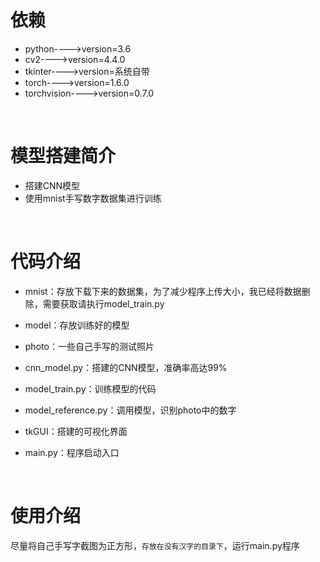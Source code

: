 # 依赖

* python---->version=3.6
* cv2---->version=4.4.0
* tkinter---->version=系统自带
* torch---->version=1.6.0
* torchvision---->version=0.7.0

<br>

# 模型搭建简介

* 搭建CNN模型
* 使用mnist手写数字数据集进行训练

<br>

# 代码介绍

* mnist：存放下载下来的数据集，为了减少程序上传大小，我已经将数据删除，需要获取请执行model_train.py
* model：存放训练好的模型
* photo：一些自己手写的测试照片
* cnn_model.py：搭建的CNN模型，准确率高达99%
* model_train.py：训练模型的代码
* model_reference.py：调用模型，识别photo中的数字
* tkGUI：搭建的可视化界面

* main.py：程序启动入口

<br>

# 使用介绍

尽量将自己手写字截图为正方形，`存放在没有汉字的目录下`，运行main.py程序

